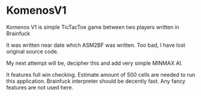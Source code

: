 # KomenosV1
Komenos V1 is simple TicTacToe game between two players written in Brainfuck

It was written near date which ASM2BF was written. Too bad, I have lost original source code.

My next attempt will be, decipher this and add very simple MINMAX AI.

It features full win checking. Estimate amount of 500 cells are needed to run this application. Brainfuck interpreter should be decently fast. Any fancy features are not used here.
